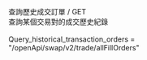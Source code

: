查詢歷史成交訂單 / GET \
查詢某個交易對的成交歷史紀錄 \
\
Query_historical_transaction_orders = "/openApi/swap/v2/trade/allFillOrders"
